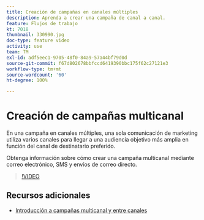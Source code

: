 ```yaml
---
title: Creación de campañas en canales múltiples
description: Aprenda a crear una campaña de canal a canal.
feature: Flujos de trabajo
kt: 7018
thumbnail: 330990.jpg
doc-type: feature video
activity: use
team: TM
exl-id: adf5eec1-9705-48f0-84a9-57a44bf79d0d
source-git-commit: f67d802678bbfccd6419390bbc175f62c27121e3
workflow-type: tm+mt
source-wordcount: '60'
ht-degree: 100%

---
```


# Creación de campañas multicanal

En una campaña en canales múltiples, una sola comunicación de marketing utiliza varios canales para llegar a una audiencia objetivo más amplia en función del canal de destinatario preferido.

Obtenga información sobre cómo crear una campaña multicanal mediante correo electrónico, SMS y envíos de correo directo.

>[!VIDEO](https://video.tv.adobe.com/v/330990?quality=12)

## Recursos adicionales

* [Introducción a campañas multicanal y entre canales](/help/orchestrating-campaigns/introduction-to-cross-and-multi-channel-campaigns.md)
